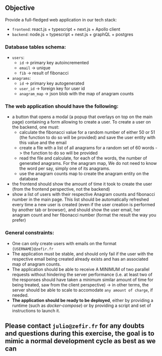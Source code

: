 ## Objective

Provide a full-fledged web application in our tech stack:

- `frontend`: react.js + typescript + next.js + Apollo client
- `backend`: node.js + typescript + nest.js + graphQL + postgres

### Database tables schema:

- `users`:
  - `id` -> primary key autoincremented
  - `email` -> unique
  - `fib` -> result of fibonacci
- `anagrams`:
  - `id` -> primary key autogenerated
  - `user_id` -> foreign key for user id
  - `anagram_map` -> json blob with the map of anagram counts

### The web application should have the following:

- a button that opens a modal (a popup that overlays on top on the main page) containing a form allowing to create a user. To create a user on the backend, one must:
  - calculate the fibonacci value for a random number of either 50 or 51 (the function to do so will be provided) and save the user entity with this value and the email
  - create a file with a list of all anagrams for a random set of 60 words -> the function to do so will be provided
  - read the file and calculate, for each of the words, the number of generated anagrams. For the anagram map, We do not need to know the word per say, simply one of its anagrams.
  - use the anagram counts map to create the anagram entity on the database
- the frontend should show the amount of time it took to create the user (from the frontend perspective, not the backend)
- show a list of users with their respective Anagram counts and fibonacci number in the main page. This list should be automatically refreshed every time a new user is created (even if the user creation is performed by another tab or browser), and should show the user email, her anagram count and her fibonacci number (format the result the way you prefer)

### General constraints:

- One can only create users with emails on the format `{USERNAME}@zefir.fr`
- The application must be stable, and should only fail if the user with the respective email being created already exists and has an associated map of anagram counts.
- The application should be able to receive A MINIMUM of two parallel requests without hindering the server performance (i.e. at least two of the responses should have taken a minimum similar amount of time for being treated, saw from the client perspective) -> in other terms, the server should be able to scale to accomodate `any amount of charge`, if needed.
- **The application should be ready to be deployed**, either by providing a runtime (such as _docker-compose_) or by providing a script and set of instructions to launch it.

## Please contact `julio@zefir.fr` for any doubts and questions during this exercise, the goal is to mimic a normal development cycle as best as we can
